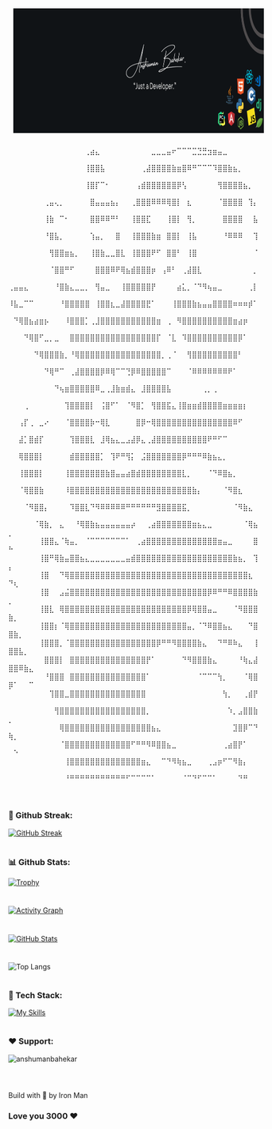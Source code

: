 <img style="margin: 10px" src="/1.2.png" alt=".Net Core" height="250" width="4000"/>


⠀⠀⠀⠀⠀⠀⠀⠀⠀⠀⠀⠀⠀⠀⠀⢀⣴⣄⠀⠀⠀⠀⠀⠀⠀⠀⠀⠀⣀⣀⣀⣤⠖⠉⠉⠉⣉⣙⣛⣲⣶⣤⣀⠀⠀⠀⠀⠀⠀⠀⠀⠀⠀⠀
⠀⠀⠀⠀⠀⠀⠀⠀⠀⠀⠀⠀⠀⠀⠀⢸⣿⣿⣧⠀⠀⠀⠀⠀⠀⠀⢀⣼⣿⣿⣿⣿⣷⣶⣿⠿⠛⠉⠉⠉⠹⣿⣿⣷⣦⡀⠀⠀⠀⠀⠀⠀⠀⠀
⠀⠀⠀⠀⠀⠀⠀⠀⠀⠀⠀⠀⠀⠀⠀⢸⣿⡏⠉⠂⠀⠀⠀⠀⠀⢠⣾⣿⣿⣿⣿⣿⣿⡿⢣⠀⠀⠀⠀⠀⠀⢻⣿⣿⣿⣿⣦⡀⠀⠀⠀⠀⠀⠀
⠀⠀⠀⠀⠀⠀⠀⢀⣤⢄⡀⠀⠀⠀⠀⠀⣿⣤⣤⣤⣦⡄⠀⠀⢀⣿⣿⣿⠿⠿⠿⢿⣿⡇⠀⣆⠀⠀⠀⠀⠀⠈⣿⣿⣿⣿⠀⢹⡄⠀⠀⠀⠀⠀
⠀⠀⠀⠀⠀⠀⠀⢸⣷⠀⠉⠂⠀⠀⠀⠀⣿⣿⠿⠿⠛⠃⠀⠀⢸⣿⣿⣏⠀⠀⠀⢸⣿⡇⠀⢻⡀⠀⠀⠀⠀⠀⣿⣿⣿⣿⠀⠀⣧⠀⠀⠀⠀⠀
⠀⠀⠀⠀⠀⠀⠀⠘⣿⣧⡀⠀⠀⠀⠀⠀⢱⣤⡀⠀⠀⣿⠀⠀⢸⣿⣿⣿⣷⣶⠀⣿⣿⡇⠀⢸⣧⠀⠀⠀⠀⠀⠘⠿⠿⠿⠀⠀⢹⠀⠀⠀⠀⠀
⠀⠀⠀⠀⠀⠀⠀⠀⢻⣿⣿⣶⣦⡀⠀⠀⢸⣿⣷⣀⣀⣿⣇⠀⢸⣿⣿⣿⠟⠋⠀⣿⣿⠃⠀⢸⣿⠀⠀⠀⠀⠀⠀⠀⠀⠀⠀⠀⠈⠀⠀⠀⠀⠀
⠀⠀⠀⠀⠀⠀⠀⠀⠈⣿⣿⠛⠋⠀⠀⠀⠀⣿⣿⣿⠿⠟⢿⣦⣾⣿⣿⣿⡶⠀⢠⠿⠃⠀⢀⣼⣿⣇⠀⠀⠀⠀⠀⠀⠀⠀⠀⠀⡀⠀⠀⠀⠀⠀
⢀⣤⣤⣄⠀⠀⠀⠀⠀⠘⣿⣷⣄⣀⣀⡀⠀⢻⣤⣀⠀⠀⢸⣿⣿⣿⣿⣿⡟⠀⠀⠀⠀⣴⣅⡀⠈⠙⠻⢦⣤⣀⠀⠀⠀⠀⠀⢀⡇⠀⠀⠀⠀⠀
⠸⣧⣀⠉⠉⠀⠀⠀⠀⠀⠘⣿⣿⣿⣿⣿⠀⢸⣿⣿⣆⣀⣼⣿⣿⣿⣿⣟⠁⠀⠀⠀⢸⣿⣿⣿⣷⣦⣤⣤⣿⣿⣿⣿⠶⠶⠶⡾⠁⠀⠀⠀⠀⠀
⠀⠙⢿⣿⣦⣴⣶⡦⠀⠀⠀⠸⣿⣿⣿⡁⢀⣸⣿⣿⣿⣿⣿⣿⣿⣿⣿⣿⣿⣶⠀⢀⠀⠻⣿⣿⣿⣿⣿⣿⣿⣿⣿⣿⣶⣴⡶⠀⠀⠀⠀⠀⠀⠀
⠀⠀⠀⠙⢿⣿⠋⣀⡀⣀⠀⠀⣿⣿⣿⣿⣿⣿⣿⣿⣿⣿⣿⣿⣿⣿⣿⣿⣿⡏⠀⠈⣇⠀⠹⣿⣿⣿⣿⣿⣿⣿⣿⣿⣿⡿⠁⠀⠀⠀⠀⠀⠀⠀
⠀⠀⠀⠀⠀⠙⢿⣿⣿⣿⣷⡀⠘⢿⣿⣿⣿⣿⣿⣿⣿⣿⣿⣿⣿⣿⣿⣿⣿⣿⡀⢀⠈⠀⠀⢻⣿⣿⣿⣿⣿⣿⣿⣿⣿⠃⠀⠀⠀⠀⠀⠀⠀⠀
⠀⠀⠀⠀⠀⠀⠀⠙⢿⠛⠉⠀⢀⣼⣿⣿⣿⣿⡿⠿⢿⠉⠉⢙⡿⠿⣿⣿⣿⣿⣿⠉⠀⠀⠀⠈⠿⠿⠿⠿⠿⠿⠿⠟⠁⠀⠀⠀⠀⠀⠀⠀⠀⠀
⠀⠀⠀⠀⠀⠀⠀⠀⠀⠙⢦⣶⣿⣿⣿⣿⣿⠿⣀⢀⣸⣷⣶⣾⣄⠀⣸⣿⣿⣿⣿⣧⠀⠀⠀⠀⠀⠀⢀⡀⢀⠀⠀⠀⠀⠀⠀⠀⠀⠀⠀⠀⠀⠀
⠀⠀⠀⢀⠀⠀⠀⠀⠀⠀⠀⢹⣿⣿⣿⣿⡇⠀⢨⣿⠋⠁⠀⠈⠻⣿⡁⠀⢻⣿⣿⣯⣄⢸⣿⣶⣶⣾⣿⣿⣿⣿⣶⣶⣶⣶⡆⠀⠀⠀⠀⠀⠀⠀
⠀⠀⢠⡏⢀⠀⣀⠔⠀⠀⠀⠈⣿⣿⣿⣿⡷⠒⢿⣇⠀⠀⠀⠀⠀⣿⡿⠒⢿⣿⣿⣿⣿⣿⣿⣿⣿⣿⣿⣿⣿⣿⣿⣿⠿⠋⠀⠀⠀⠀⠀⠀⠀⠀
⠀⠀⣼⡁⣿⣾⡏⠀⠀⠀⠀⠀⢹⣿⣿⣿⣇⠀⣸⢿⣦⣄⣀⣠⣼⡿⣄⢀⣼⣿⣿⣿⣿⣿⣿⣿⣿⣿⣿⠟⠛⠋⠉⠀⠀⠀⠀⠀⠀⠀⠀⠀⠀⠀
⠀⠀⢿⣿⣿⣿⡇⠀⠀⠀⠀⠀⣾⣿⣿⣿⣿⣿⡁⠀⢹⠟⠛⢻⡅⠀⣨⣿⣿⣿⣿⣿⣿⣿⡿⠛⠛⠛⠿⣷⣦⣄⡀⠀⠀⠀⠀⠀⠀⠀⠀⠀⠀⠀
⠀⠀⢸⣿⣿⣿⡇⠀⠀⠀⠀⢸⣿⣿⣿⣿⣿⣿⣿⣷⣿⣤⣤⣴⣿⣾⣿⣿⣿⣿⣿⣿⣿⣿⣇⡀⠀⠀⠀⠈⠙⠿⣿⣦⡀⠀⠀⠀⠀⠀⠀⠀⠀⠀                       
⠀⠀⠈⢿⣿⣿⣷⠀⠀⠀⠀⠸⣿⣿⣿⣿⣿⣿⣿⣿⣿⣿⣿⣿⣿⣿⣿⣿⣿⣿⣿⣿⣿⣿⣿⣿⣷⡄⠀⠀⠀⠀⠈⠻⣿⣆⠀⠀⠀⠀⠀⠀⠀⠀
⠀⠀⠀⠈⠻⣿⣿⡄⠀⠀⠀⠀⠹⣿⣿⣇⠙⠻⠿⠿⠿⠿⠿⠛⠛⠛⠛⠛⠛⣻⣿⣿⣿⣿⣯⡀⠀⠀⠀⠀⠀⠀⠀⠀⠈⠻⣷⣄⠀⠀⠀⠀⠀⠀          
⠀⠀⠀⠀⠀⠈⢿⣷⡀⠀⣄⠀⠀⠘⢿⣿⣷⣦⣤⣤⣤⣤⣤⣤⡴⠀⠀⢀⣴⣿⣿⣿⣿⣿⣿⣿⣶⣦⣄⣀⠀⠀⠀⠀⠀⠀⠈⢿⣦⡀⠀⠀⠀⠀         
⠀⠀⠀⠀⠀⠀⢸⣿⣿⣄⠈⢷⣤⡀⠀⠈⠉⠉⠉⠉⠉⠉⠉⠁⠀⢀⣴⣿⣿⣿⣿⣿⣿⣿⣿⣿⣿⣿⣿⣿⣿⣶⣤⣀⠀⠀⠀⠀⣿⠓⠀⠀⠀⠀
⠀⠀⠀⠀⠀⠀⢸⣿⠛⢿⣷⣤⣿⣿⣦⣄⣀⣀⣀⣀⣀⣀⣀⣤⣾⣿⣿⣿⣿⣿⣿⣿⣿⣿⣿⣿⣿⣿⣿⣿⣿⣿⣿⣿⣷⣦⡀⠀⢹⡄⠀⠀⠀⠀
⠀⠀⠀⠀⠀⠀⢸⣿⠀⠀⠙⢿⣿⣿⣿⣿⣿⣿⣿⣿⣿⣿⣿⣿⣿⣿⣿⣿⣿⣿⣿⣿⣿⣿⣿⣿⣿⣿⣿⣿⣿⣿⣿⣿⣿⣿⣿⣆⠀⠙⢆⠀⠀⠀
⠀⠀⠀⠀⠀⠀⢸⣿⠀⠀⣠⣬⣿⣿⣿⣿⣿⣿⣿⣿⣿⣿⣿⣿⣿⣿⣿⣿⣿⣿⣿⣿⣿⣿⣿⣿⣿⣿⣿⡿⠿⠛⠛⠿⣿⣿⣿⣿⣷⡀⠀⠀⠀⠀
⠀⠀⠀⠀⠀⠀⢸⣿⣇⠀⢿⣿⣿⣿⣿⣿⣿⣿⣿⣿⣿⣿⣿⣿⣿⣿⣿⣿⣿⣿⣿⣿⣿⣿⣿⡿⢿⣿⣿⣤⣀⠀⠀⠀⠈⠻⣿⣿⣿⣷⡀⠀⠀⠀
⠀⠀⠀⠀⠀⠀⢸⣿⣿⡆⠈⢿⣿⣿⣿⣿⣿⣿⣿⣿⣿⣿⣿⣿⣿⣿⣿⣿⣿⣿⣿⣿⣿⣿⣿⣤⡀⠈⠙⠿⣿⣿⣦⣄⠀⠀⠀⠙⣿⣿⣷⡀⠀⠀
⠀⠀⠀⠀⠀⠀⢸⣿⣿⣿⡀⠈⣿⣿⣿⣿⣿⣿⣿⣿⣿⣿⣿⣿⣿⣿⣿⣿⣿⡿⠛⠛⠻⣿⣿⣿⣿⣷⣄⠀⠀⠙⠛⠿⠷⣄⠀⠀⢸⣿⣿⣧⡀⠀
⠀⠀⠀⠀⠀⠀⠀⣿⣿⣿⡇⠀⣿⣿⣿⣿⣿⣿⣿⣿⣿⣿⣿⣿⣿⣿⣿⡟⠁⠀⠀⠀⠀⠀⠙⠻⣿⣿⣿⣷⣄⠀⠀⠀⠀⠘⢷⣄⣼⣿⣿⠿⣷⣄
⠀⠀⠀⠀⠀⠀⠀⠘⣿⣿⣿⠀⣿⣿⣿⣿⣿⣿⣿⣿⣿⣿⣿⣿⣿⣿⣿⠁⠀⠀⠀⠀⠀⠀⠀⠀⠀⠈⠉⠉⠉⢳⡀⠀⠀⠀⠈⢿⣿⡿⠁⠀⠀⠉
⠀⠀⠀⠀⠀⠀⠀⠀⢹⣿⣿⣀⣿⣿⣿⣿⣿⣿⣿⣿⣿⣿⣿⣿⣿⣿⣿⠀⠀⠀⠀⠀⠀⠀⠀⠀⠀⠀⠀⠀⠀⠀⢳⡀⠀⠀⢀⣾⡟⠀⠀⠀⠀⠀
⠀⠀⠀⠀⠀⠀⠀⠀⠀⢻⣿⣿⣿⣿⣿⣿⣿⣿⣿⣿⣿⣿⣿⣿⣿⣿⣿⡀⠀⠀⠀⠀⠀⠀⠀⠀⠀⠀⠀⠀⠀⠀⠀⠱⡀⣠⣿⣿⣷⡀⠀⠀⠀⠀
⠀⠀⠀⠀⠀⠀⠀⠀⠀⠀⢿⣿⣿⣿⣿⣿⣿⣿⣿⣿⣿⣿⣿⣿⣿⣿⣿⣿⣦⣄⠀⠀⠀⠀⠀⠀⠀⠀⠀⠀⠀⠀⠀⠀⣹⣿⡿⠉⠙⢷⡀⠀⠀⠀
⠀⠀⠀⠀⠀⠀⠀⠀⠀⠀⠈⣿⣿⣿⣿⣿⣿⣿⣿⣿⣿⣿⣿⣿⠋⠛⠛⠻⠿⣿⣿⣦⣀⠀⠀⠀⠀⠀⠀⠀⠀⠀⢀⣴⣿⡟⠁⠀⠀⠀⠑⠀⠀⠀
⠀⠀⠀⠀⠀⠀⠀⠀⠀⠀⠀⢸⣿⣿⣿⣿⣿⣿⣿⣿⣿⣿⣿⣿⣿⣿⣶⣄⠀⠀⠉⠙⠻⢷⣦⣀⠀⠀⠀⢀⣠⡶⠋⠉⠻⣷⡄⠀⠀⠀⠀⠀⠀⠀
⠀⠀⠀⠀⠀⠀⠀⠀⠀⠀⠀⠘⠛⠛⠛⠛⠛⠛⠛⠛⠛⠛⠛⠋⠉⠉⠉⠉⠁⠀⠀⠀⠀⠀⠈⠉⠙⠋⠉⠉⠁⠀⠀⠀⠀⠙⠛⠀⠀⠀⠀⠀⠀⠀

#

### 🎯 Github Streak:
[![GitHub Streak](https://streak-stats.demolab.com/?user=reallifeironman)](https://git.io/streak-stats)

#

### 📊 Github Stats:

[![Trophy](https://github-profile-trophy.vercel.app/?username=reallifeironman)](https://github.com/ryo-ma/github-profile-trophy)
#
[![Activity Graph](https://github-readme-activity-graph.vercel.app/graph?username=reallifeironman)](https://github.com/anshumanbahekar/github-readme-activity-graph)
#
[![GitHub Stats](https://github-readme-stats.vercel.app/api?username=reallifeironman)](https://github.com/anuraghazra/github-readme-stats)
#
![Top Langs](https://github-readme-stats.vercel.app/api/top-langs/?username=reallifeironman&layout=compact)






#
### 🔨 Tech Stack:
[![My Skills](https://skillicons.dev/icons?i=ae,androidstudio,angular,apple,react,flutter,arduino,aws,azure,bash,bootstrap,c,cs,cpp,codepen,css,dart,discord,bots,discordjs,docker,dotnet,electron,flask,html,idea,java,js,jquery,kotlin,kubernetes,linkedin,linux,md,mongodb,mysql,nextjs,ps,stackoverflow,spring,swift,unity,vim,webflow,webpack&perline=23)](https://skillicons.dev)

#

### ❤️ Support:
<p><a href="https://www.buymeacoffee.com/anshumanbahekar"> <img align="left" src="https://cdn.buymeacoffee.com/buttons/v2/default-yellow.png" height="50" width="210" alt="anshumanbahekar" /></a></p><br><br>

#



Build with 💫 by Iron Man
### Love you 3000 ❤️

